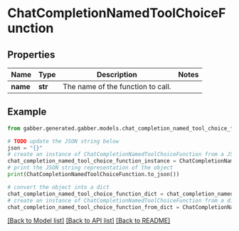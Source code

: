 # ChatCompletionNamedToolChoiceFunction


## Properties

Name | Type | Description | Notes
------------ | ------------- | ------------- | -------------
**name** | **str** | The name of the function to call. | 

## Example

```python
from gabber.generated.gabber.models.chat_completion_named_tool_choice_function import ChatCompletionNamedToolChoiceFunction

# TODO update the JSON string below
json = "{}"
# create an instance of ChatCompletionNamedToolChoiceFunction from a JSON string
chat_completion_named_tool_choice_function_instance = ChatCompletionNamedToolChoiceFunction.from_json(json)
# print the JSON string representation of the object
print(ChatCompletionNamedToolChoiceFunction.to_json())

# convert the object into a dict
chat_completion_named_tool_choice_function_dict = chat_completion_named_tool_choice_function_instance.to_dict()
# create an instance of ChatCompletionNamedToolChoiceFunction from a dict
chat_completion_named_tool_choice_function_from_dict = ChatCompletionNamedToolChoiceFunction.from_dict(chat_completion_named_tool_choice_function_dict)
```
[[Back to Model list]](../README.md#documentation-for-models) [[Back to API list]](../README.md#documentation-for-api-endpoints) [[Back to README]](../README.md)


